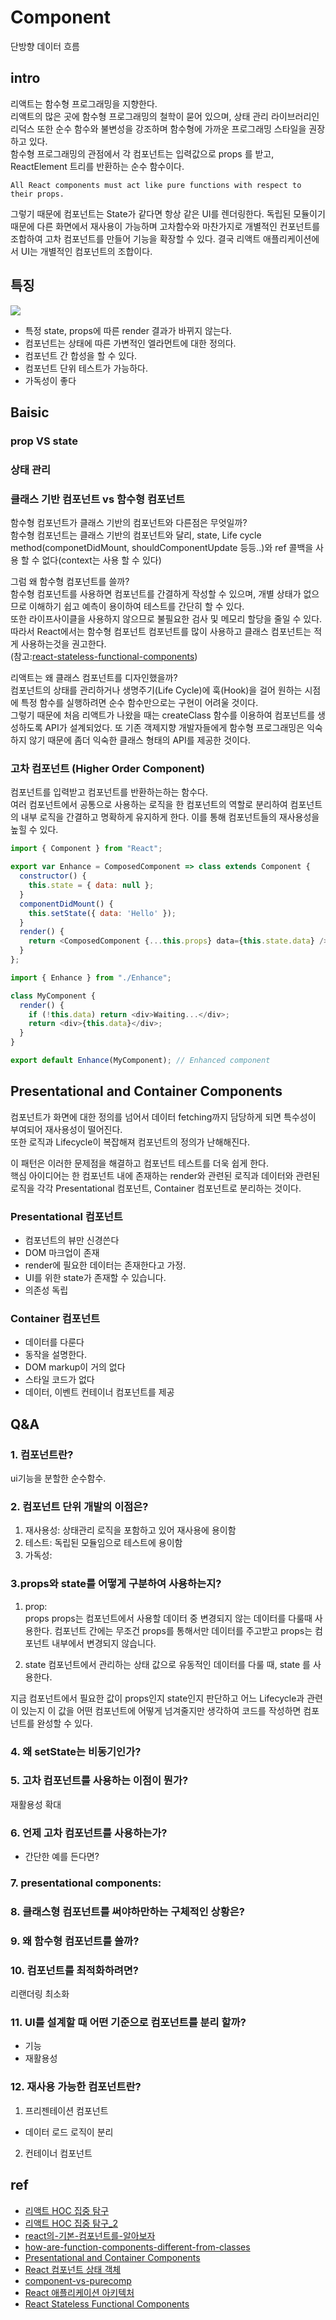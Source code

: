 # Component

단방향 데이터 흐름

## intro
리액트는 함수형 프로그래밍을 지향한다.  
리액트의 많은 곳에 함수형 프로그래밍의 철학이 묻어 있으며, 상태 관리 라이브러리인 리덕스 또한 순수 함수와 불변성을 강조하며 함수형에 가까운 프로그래밍 스타일을 권장하고 있다.   
함수형 프로그래밍의 관점에서 각 컴포넌트는 입력값으로 props 를 받고, ReactElement 트리를 반환하는 순수 함수이다.  

    All React components must act like pure functions with respect to their props.

그렇기 때문에 컴포넌트는 State가 같다면 항상 같은 UI를 렌더링한다. 
독립된 모듈이기 때문에 다른 화면에서 재사용이 가능하며 고차함수와 마찬가지로 개별적인 컨포넌트를 조합하여 고차 컴포넌트를 만들어 기능을 확장할 수 있다. 
결국 리액트 애플리케이션에서 UI는 개별적인 컴포넌트의 조합이다.  


## 특징
![](../resource/img/react/component-propAndState.png)
- 특정 state, props에 따른 render 결과가 바뀌지 않는다.
- 컴포넌트는 상태에 따른 가변적인 엘라먼트에 대한 정의다.
- 컴포넌트 간 합성을 할 수 있다.
- 컴포넌트 단위 테스트가 가능하다.
- 가독성이 좋다



## Baisic

### prop VS state

### 상태 관리

### 클래스 기반 컴포넌트 vs 함수형 컴포넌트
함수형 컴포넌트가 클래스 기반의 컴포넌트와 다른점은 무엇일까?  
함수형 컴포넌트는 클래스 기반의 컴포넌트와 달리, state, Life cycle method(componetDidMount, shouldComponentUpdate 등등..)와 ref 콜백을 사용 할 수 없다(context는 사용 할 수 있다)  

그럼 왜 함수형 컴포넌트를 쓸까?  
함수형 컴포넌트를 사용하면 컴포넌트를 간결하게 작성할 수 있으며, 개별 상태가 없으므로 이해하기 쉽고 예측이 용이하여 테스트를 간단히 할 수 있다.  
또한 라이프사이클을 사용하지 않으므로 불필요한 검사 및 메모리 할당을 줄일 수 있다.  
따라서 React에서는 함수형 컴포넌트 컴포넌트를 많이 사용하고 클래스 컴포넌트는 적게 사용하는것을 권고한다.  
(참고:[react-stateless-functional-components](https://hackernoon.com/react-stateless-functional-components-nine-wins-you-might-have-overlooked-997b0d933dbc))

리액트는 왜 클래스 컴포넌트를 디자인했을까?  
컴포넌트의 상태를 관리하거나 생명주기(Life Cycle)에 훅(Hook)을 걸어 원하는 시점에 특정 함수를 실행하려면 순수 함수만으로는 구현이 어려울 것이다.  
그렇기 때문에 처음 리액트가 나왔을 때는 createClass 함수를 이용하여 컴포넌트를 생성하도록 API가 설계되었다. 또 기존 객제지향 개발자들에게 함수형 프로그래밍은 익숙하지 않기 때문에 좀더 익숙한 클래스 형태의 API를 제공한 것이다. 



### 고차 컴포넌트 (Higher Order Component)

컴포넌트를 입력받고 컴포넌트를 반환하는하는 함수다.  
여러 컴포넌트에서 공통으로 사용하는 로직을 한 컴포넌트의 역할로 분리하여 컴포넌트의 내부 로직을 간결하고 명확하게 유지하게 한다. 이를 통해 컴포넌트들의 재사용성을 높힐 수 있다.  

```js
import { Component } from "React";

export var Enhance = ComposedComponent => class extends Component {
  constructor() {
    this.state = { data: null };
  }
  componentDidMount() {
    this.setState({ data: 'Hello' });
  }
  render() {
    return <ComposedComponent {...this.props} data={this.state.data} />;
  }
};
```

```js
import { Enhance } from "./Enhance";

class MyComponent {
  render() {
    if (!this.data) return <div>Waiting...</div>;
    return <div>{this.data}</div>;
  }
}

export default Enhance(MyComponent); // Enhanced component

```


## Presentational and Container Components

컴포넌트가 화면에 대한 정의를 넘어서 데이터 fetching까지 담당하게 되면 특수성이 부여되어 재사용성이 떨어진다.  
또한 로직과 Lifecycle이 복잡해져 컴포넌트의 정의가 난해해진다.  

이 패턴은 이러한 문제점을 해결하고 컴포넌트 테스트를 더욱 쉽게 한다.  
핵심 아이디어는 한 컴포넌트 내에 존재하는 render와 관련된 로직과 데이터와 관련된 로직을 각각 Presentational 컴포넌트, Container 컴포넌트로 분리하는 것이다.  

### Presentational 컴포넌트
- 컴포넌트의 뷰만 신경쓴다
- DOM 마크업이 존재
- render에 필요한 데이터는 존재한다고 가정.
- UI를 위한 state가 존재할 수 있습니다.
- 의존성 독립

### Container 컴포넌트
- 데이터를 다룬다
- 동작을 설명한다.
- DOM markup이 거의 없다
- 스타일 코드가 없다
- 데이터, 이벤트 컨테이너 컴포넌트를 제공



## Q&A

### 1. 컴포넌트란?
ui기능을 분할한 순수함수.

### 2. 컴포넌트 단위 개발의 이점은?
1. 재사용성: 상태관리 로직을 포함하고 있어 재사용에 용이함
2. 테스트: 독립된 모듈임으로 테스트에 용이함
3. 가독성: 


### 3.props와 state를 어떻게 구분하여 사용하는지?
1. prop:  
props
props는 컴포넌트에서 사용할 데이터 중 변경되지 않는 데이터를 다룰때 사용한다.
컴포넌트 간에는 무조건 props를 통해서만 데이터를 주고받고 props는 컴포넌트 내부에서 변경되지 않습니다.

2. state
컴포넌트에서 관리하는 상태 값으로 유동적인 데이터를 다룰 때, state 를 사용한다. 

지금 컴포넌트에서 필요한 값이 props인지 state인지 판단하고 어느 Lifecycle과 관련이 있는지 이 값을 어떤 컴포넌트에 어떻게 넘겨줄지만 생각하여 코드를 작성하면 컴포넌트를 완성할 수 있다.
### 4. 왜 setState는 비동기인가?

### 5. 고차 컴포넌트를 사용하는 이점이 뭔가?
재활용성 확대

### 6. 언제 고차 컴포넌트를 사용하는가?
- 간단한 예를 든다면?


### 7. presentational components:

### 8. 클래스형 컴포넌트를 써야하만하는 구체적인 상황은?

### 9. 왜 함수형 컴포넌트를 쓸까?

### 10. 컴포넌트를 최적화하려면?
리랜더링 최소화

### 11. UI를 설계할 때 어떤 기준으로 컴포넌트를 분리 할까?
- 기능 
- 재활용성 


### 12. 재사용 가능한 컴포넌트란?
1. 프리젠테이션 컴포넌트
- 데이터 로드 로직이 분리
2. 컨테이너 컴포넌트


## ref
- [리액트 HOC 집중 탐구](https://meetup.toast.com/posts/137)
- [리액트 HOC 집중 탐구_2](https://meetup.toast.com/posts/144)
- [react의-기본-컴포넌트를-알아보자](https://medium.com/little-big-programming/react%EC%9D%98-%EA%B8%B0%EB%B3%B8-%EC%BB%B4%ED%8F%AC%EB%84%8C%ED%8A%B8%EB%A5%BC-%EC%95%8C%EC%95%84%EB%B3%B4%EC%9E%90-92c923011818)
- [how-are-function-components-different-from-classes](https://overreacted.io/how-are-function-components-different-from-classes/)
- [Presentational and Container Components](https://medium.com/@dan_abramov/smart-and-dumb-components-7ca2f9a7c7d0)
- [React 컴포넌트 상태 객체](https://velog.io/@kyusung/%EB%A6%AC%EC%95%A1%ED%8A%B8-%EA%B5%90%EA%B3%BC%EC%84%9C-React-%EC%BB%B4%ED%8F%AC%EB%84%8C%ED%8A%B8%EC%99%80-%EC%83%81%ED%83%9C-%EA%B0%9D%EC%B2%B4)
- [component-vs-purecomp](https://www.vobour.com/%EB%A6%AC%EC%95%A1%ED%8A%B8-react-%EC%9D%B4%ED%95%B4-%EA%B8%B0%EC%B4%88-component-vs-purecomp)
- [React 애플리케이션 아키텍처](https://www.slideshare.net/byungdaesohn/react-76078368?from_action=save)
- [React Stateless Functional Components](https://hackernoon.com/react-stateless-functional-components-nine-wins-you-might-have-overlooked-997b0d933dbc)